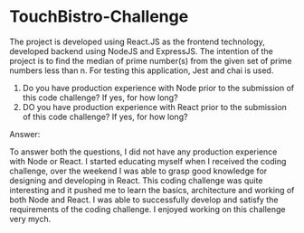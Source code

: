 # TouchBistro-Challenge

The project is developed using React.JS as the frontend technology, developed backend using NodeJS and ExpressJS. The intention
of the project is to find the median of prime number(s) from the given set of prime numbers less than n. For testing this application,
Jest and chai is used.

1) Do you have production experience with Node prior to the submission of this code challenge? If yes, for how long?
2) DO you have production experience with React prior to the submission of this code challenge? If yes, for how long?

Answer:
  
   To answer both the questions, I did not have any production experience with Node or React. I started educating myself when
   I received the coding challenge, over the weekend I was able to grasp good knowledge for designing and developing in React.
   This coding challenge was quite interesting and it pushed me to learn the basics, architecture and working of both Node and React.
   I was able to successfully develop and satisfy the requirements of the coding challenge. I enjoyed working on this challenge very mych.
   
